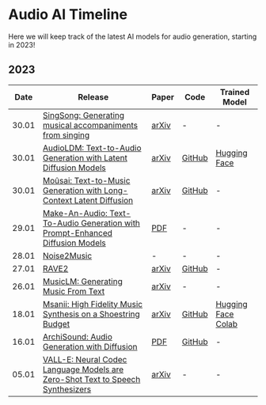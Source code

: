 # Audio AI Timeline

Here we will keep track of the latest AI models for audio generation, starting in 2023!

## 2023

| Date  | Release                                                                                                                                                                                      | Paper                                                                                    | Code                                                         | Trained Model                                                                                                                                                |
| --- | --- | --- | --- | --- |
| 30.01 | [SingSong: Generating musical accompaniments from singing](https://storage.googleapis.com/sing-song/index.html) | [arXiv](https://arxiv.org/abs/2301.12662)  | - | - |
| 30.01 | [AudioLDM: Text-to-Audio Generation with Latent Diffusion Models](https://audioldm.github.io/)  | [arXiv](https://arxiv.org/abs/2301.12503)  | [GitHub](https://github.com/haoheliu/AudioLDM) | [Hugging Face](https://huggingface.co/spaces/haoheliu/audioldm-text-to-audio-generation) |
| 30.01 | [Moûsai: Text-to-Music Generation with Long-Context Latent Diffusion](https://anonymous0.notion.site/Mo-sai-Text-to-Audio-with-Long-Context-Latent-Diffusion-b43dbc71caf94b5898f9e8de714ab5dc) | [arXiv](https://arxiv.org/abs/2301.11757) | [GitHub](https://github.com/archinetai/audio-diffusion-pytorch) | - |
| 29.01 | [Make-An-Audio: Text-To-Audio Generation with Prompt-Enhanced Diffusion Models](https://text-to-audio.github.io/) | [PDF](https://text-to-audio.github.io/paper.pdf) | -  | - |
| 28.01 | [Noise2Music](https://noise2music.github.io/) | - | - | - |
| 27.01 | [RAVE2](https://twitter.com/antoine_caillon/status/1618959533065535491?s=20&t=jMkPWBFuAH19HI9m5Sklmg) | [arXiv](https://arxiv.org/abs/2111.05011) | [GitHub](https://github.com/acids-ircam/RAVE) | - |
| 26.01 | [MusicLM: Generating Music From Text](https://google-research.github.io/seanet/musiclm/examples/) | [arXiv](https://arxiv.org/abs/2301.11325) | - | - |
| 18.01 | [Msanii: High Fidelity Music Synthesis on a Shoestring Budget](https://kinyugo.github.io/msanii-demo/) | [arXiv](https://arxiv.org/abs/2301.06468) | [GitHub](https://github.com/Kinyugo/msanii) | [Hugging Face](https://huggingface.co/spaces/kinyugo/msanii) [Colab](https://colab.research.google.com/github/Kinyugo/msanii/blob/main/notebooks/msanii_demo.ipynb) |
| 16.01 | [ArchiSound: Audio Generation with Diffusion](https://flavioschneider.notion.site/Audio-Generation-with-Diffusion-c4f29f39048d4f03a23da13078a44cdb) | [PDF](https://github.com/flavioschneider/master-thesis/raw/main/audio_diffusion_thesis.pdf) | [GitHub](https://github.com/archinetai/audio-diffusion-pytorch) | - |
| 05.01 | [VALL-E: Neural Codec Language Models are Zero-Shot Text to Speech Synthesizers](https://valle-demo.github.io/) | [arXiv](https://arxiv.org/abs/2301.02111) | - | - |
